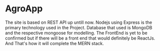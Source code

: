 # AgroApp

The site is based on REST API up untill now.
Nodejs using Express is the primary technology used in the Project.
Database that used is MongoDB and the respective mongoose for modelling.
The FrontEnd is yet to be confirmed but if there will be a front end that would definitely be ReactJs.
And That's how it will complete the MERN stack.
